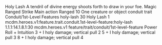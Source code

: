 <ability>
  <name>Holy Lash</name>
  <flavor>A tendril of divine energy shoots forth to draw in your foe.</flavor>
  <keywords>
    <keyword>Magic</keyword>
    <keyword>Ranged</keyword>
    <keyword>Strike</keyword>
  </keywords>
  <type>Main action</type>
  <distance>Ranged 10</distance>
  <target>One creature or object</target>
  <metadata>
    <class>conduit</class>
    <feature_type>trait</feature_type>
    <file_dpath>Conduit/1st-Level Features</file_dpath>
    <item_id>holy-lash</item_id>
    <item_index>30</item_index>
    <item_name>Holy Lash</item_name>
    <level>1</level>
    <scc>mcdm.heroes.v1:feature.trait.conduit.1st-level-feature:holy-lash</scc>
    <scdc>1.1.1:14.1.8.1:30</scdc>
    <source>mcdm.heroes.v1</source>
    <type>feature/trait/conduit/1st-level-feature</type>
  </metadata>
  <effects>
    <effect type="roll">
      <roll>Power Roll + Intuition</roll>
      <t1>3 + I holy damage; vertical pull 2</t1>
      <t2>5 + I holy damage; vertical pull 3</t2>
      <t3>8 + I holy damage; vertical pull 4</t3>
    </effect>
  </effects>
</ability>
